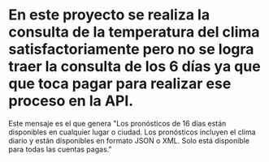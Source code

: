 # En este proyecto se realiza la consulta de la temperatura del clima satisfactoriamente pero no se logra traer la consulta de los 6 días ya que que toca pagar para realizar ese proceso en la API.
Este mensaje es el que genera
"Los pronósticos de 16 días están disponibles en cualquier lugar o ciudad. Los pronósticos incluyen el clima diario y están disponibles en formato JSON o XML. Solo está disponible para todas las cuentas pagas."
